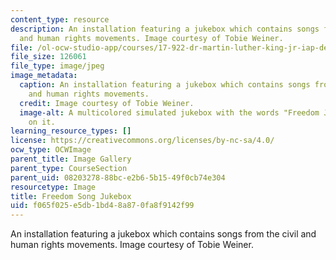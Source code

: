 ```yaml
---
content_type: resource
description: An installation featuring a jukebox which contains songs from the civil
  and human rights movements. Image courtesy of Tobie Weiner.
file: /ol-ocw-studio-app/courses/17-922-dr-martin-luther-king-jr-iap-design-seminar-january-iap-2013/f065f025e5db1bd48a870fa8f9142f99_Freedomjukeboxnew.jpg
file_size: 126061
file_type: image/jpeg
image_metadata:
  caption: An installation featuring a jukebox which contains songs from the civil
    and human rights movements.
  credit: Image courtesy of Tobie Weiner.
  image-alt: A multicolored simulated jukebox with the words "Freedom Jukebox" painted
    on it.
learning_resource_types: []
license: https://creativecommons.org/licenses/by-nc-sa/4.0/
ocw_type: OCWImage
parent_title: Image Gallery
parent_type: CourseSection
parent_uid: 08203278-88bc-e2b6-5b15-49f0cb74e304
resourcetype: Image
title: Freedom Song Jukebox
uid: f065f025-e5db-1bd4-8a87-0fa8f9142f99
---
```

An installation featuring a jukebox which contains songs from the civil and human rights movements. Image courtesy of Tobie Weiner.